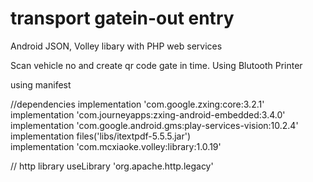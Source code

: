 # transport gatein-out entry
Android JSON, Volley libary with PHP web services

Scan vehicle no and create qr code gate in time.
Using Blutooth Printer


using manifest 
 <uses-permission android:name="android.permission.CAMERA" />
  <uses-permission android:name="android.permission.READ_EXTERNAL_STORAGE" />
  <uses-permission android:name="android.permission.WRITE_EXTERNAL_STORAGE" />
  
  <uses-permission android:name="android.permission.BLUETOOTH" />
    <uses-permission android:name="android.permission.BLUETOOTH_ADMIN" />


//dependencies
 implementation 'com.google.zxing:core:3.2.1'
    implementation 'com.journeyapps:zxing-android-embedded:3.4.0'
    implementation 'com.google.android.gms:play-services-vision:10.2.4'
    implementation files('libs/itextpdf-5.5.5.jar')    
     implementation 'com.mcxiaoke.volley:library:1.0.19'
     
     
  //   http library
      useLibrary 'org.apache.http.legacy'

